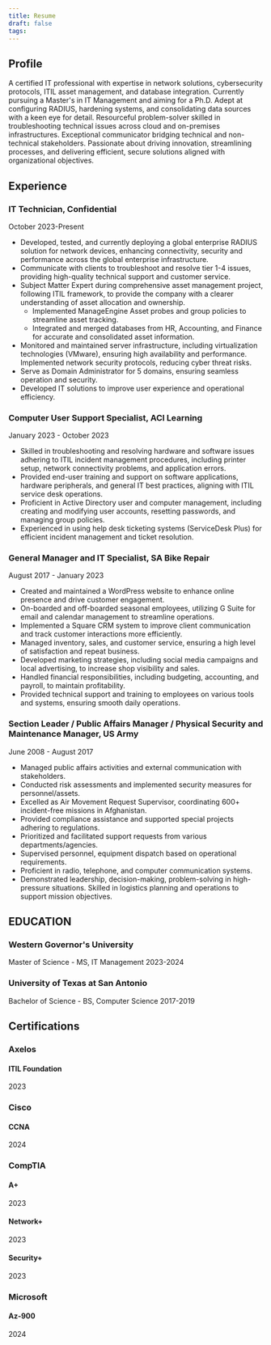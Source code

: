 ```yaml
---
title: Resume
draft: false
tags:
---
```



## Profile ##

A certified IT professional with expertise in network solutions, cybersecurity protocols, ITIL asset management, and database integration. Currently pursuing a Master's in IT Management and aiming for a Ph.D. Adept at configuring RADIUS, hardening systems, and consolidating data sources with a keen eye for detail. Resourceful problem-solver skilled in troubleshooting technical issues across cloud and on-premises infrastructures. Exceptional communicator bridging technical and non-technical stakeholders. Passionate about driving innovation, streamlining processes, and delivering efficient, secure solutions aligned with organizational objectives.

## Experience ##

### IT Technician, Confidential ###
October 2023-Present 
-  Developed, tested, and currently deploying a global enterprise RADIUS solution for network devices, enhancing connectivity, security and performance across the global enterprise infrastructure. 
- Communicate with clients to troubleshoot and resolve tier 1-4 issues, providing high-quality technical support and customer service. 
- Subject Matter Expert during comprehensive asset management project, following ITIL framework, to provide the company with a clearer understanding of asset allocation and ownership. 
	- Implemented ManageEngine Asset probes and group policies to streamline asset tracking. 
	- Integrated and merged databases from HR, Accounting, and Finance for accurate and consolidated asset information.
- Monitored and maintained server infrastructure, including virtualization technologies (VMware), ensuring high availability and performance. Implemented network security protocols, reducing cyber threat risks. 
- Serve as Domain Administrator for 5 domains, ensuring seamless operation and security.
- Developed IT solutions to improve user experience and operational efficiency. 
### Computer User Support Specialist, ACI Learning ###
January 2023 - October 2023 
- Skilled in troubleshooting and resolving hardware and software issues adhering to ITIL incident management procedures, including printer setup, network connectivity problems, and application errors. 
- Provided end-user training and support on software applications, hardware peripherals, and general IT best practices, aligning with ITIL service desk operations. 
- Proficient in Active Directory user and computer management, including creating and modifying user accounts, resetting passwords, and managing group policies. 
- Experienced in using help desk ticketing systems (ServiceDesk Plus) for efficient incident management and ticket resolution.

### General Manager and IT Specialist, SA Bike Repair ###
August 2017 - January 2023 
- Created and maintained a WordPress website to enhance online presence and drive customer engagement. 
- On-boarded and off-boarded seasonal employees, utilizing G Suite for email and calendar management to streamline operations. 
- Implemented a Square CRM system to improve client communication and track customer interactions more efficiently. 
- Managed inventory, sales, and customer service, ensuring a high level of satisfaction and repeat business. 
- Developed marketing strategies, including social media campaigns and local advertising, to increase shop visibility and sales. 
- Handled financial responsibilities, including budgeting, accounting, and payroll, to maintain profitability. 
- Provided technical support and training to employees on various tools and systems, ensuring smooth daily operations.

### Section Leader / Public Affairs Manager / Physical Security and Maintenance Manager, US Army ###
June 2008 - August 2017 
- Managed public affairs activities and external communication with stakeholders. 
- Conducted risk assessments and implemented security measures for personnel/assets. 
- Excelled as Air Movement Request Supervisor, coordinating 600+ incident-free missions in Afghanistan. 
- Provided compliance assistance and supported special projects adhering to regulations. 
- Prioritized and facilitated support requests from various departments/agencies. 
- Supervised personnel, equipment dispatch based on operational requirements. 
- Proficient in radio, telephone, and computer communication systems. 
- Demonstrated leadership, decision-making, problem-solving in high-pressure situations. Skilled in logistics planning and operations to support mission objectives.

## EDUCATION ##
### Western Governor's University ###
Master of Science - MS, IT Management 
2023-2024
### University of Texas at San Antonio ###
Bachelor of Science - BS, Computer Science
2017-2019

## Certifications ##

### Axelos
#### ITIL Foundation
2023
### Cisco 
#### CCNA
2024
### CompTIA 

#### A+
2023
#### Network+
2023
#### Security+
2023
### Microsoft
#### Az-900
2024